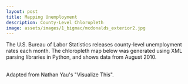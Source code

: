 ```yaml
---
layout: post
title: Mapping Unemployment
description: County-Level Chloropleth
image: assets/images/1_bigmac/mcdonalds_exterior2.jpg
---
```


The U.S. Bureau of Labor Statistics releases county-level unemployment rates each month. The chloropleth map below was generated using XML parsing libraries in Python, and shows data from August 2010.

<div class="4u"><img src="https://swetharevanur.github.io/assets/images/unemployment/map.svg" alt="" /></div>
<br>
Adapted from Nathan Yau's "Visualize This".

